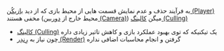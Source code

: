 به فرآیند حذف و عدم نمایش قسمت هایی از محیط بازی که از دید [بازیکُن (Player)](../بدون%20دسته%20بندی/بازیکُن%20(Player).md) مخفی هستند (محیط خارج از [دوربین (Camera)](دوربین%20(Camera).md)) میگن [کالینگ (Culling)](کالینگ%20(Culling).md)

- [کالینگ (Culling)](کالینگ%20(Culling).md) یک تیکنیکه که توی بهبود عملکرد بازی و کاهش تاثیر زیادی داره
- چون نیاز به [رِندِر (Render)](رِندِر%20(Render).md) گرفتن و انجام محاسبات اضافی نداره

